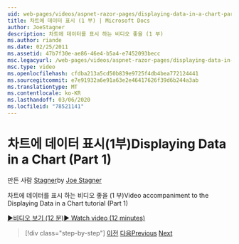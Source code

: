 ```yaml
---
uid: web-pages/videos/aspnet-razor-pages/displaying-data-in-a-chart-part-1
title: 차트에 데이터 표시 (1 부) | Microsoft Docs
author: JoeStagner
description: 차트에 데이터를 표시 하는 비디오 좋을 (1 부)
ms.author: riande
ms.date: 02/25/2011
ms.assetid: 47b7f30e-ae86-46e4-b5a4-e7452093becc
msc.legacyurl: /web-pages/videos/aspnet-razor-pages/displaying-data-in-a-chart-part-1
msc.type: video
ms.openlocfilehash: cfdba213a5cd50b839e9725f4db4bea772124441
ms.sourcegitcommit: e7e91932a6e91a63e2e46417626f39d6b244a3ab
ms.translationtype: MT
ms.contentlocale: ko-KR
ms.lasthandoff: 03/06/2020
ms.locfileid: "78521141"
---
```

# <a name="displaying-data-in-a-chart-part-1"></a><span data-ttu-id="262b2-103">차트에 데이터 표시(1부)</span><span class="sxs-lookup"><span data-stu-id="262b2-103">Displaying Data in a Chart (Part 1)</span></span>

<span data-ttu-id="262b2-104">만든 사람 [Stagner](https://github.com/JoeStagner)</span><span class="sxs-lookup"><span data-stu-id="262b2-104">by [Joe Stagner](https://github.com/JoeStagner)</span></span>

<span data-ttu-id="262b2-105">차트에 데이터를 표시 하는 비디오 좋을 (1 부)</span><span class="sxs-lookup"><span data-stu-id="262b2-105">Video accompaniment to the Displaying Data in a Chart tutorial (Part 1)</span></span>

<span data-ttu-id="262b2-106">[&#9654;비디오 보기 (12 분)](https://channel9.msdn.com/Blogs/ASP-NET-Site-Videos/displaying-data-in-a-chart-(part-1))</span><span class="sxs-lookup"><span data-stu-id="262b2-106">[&#9654; Watch video (12 minutes)](https://channel9.msdn.com/Blogs/ASP-NET-Site-Videos/displaying-data-in-a-chart-(part-1))</span></span>

> [!div class="step-by-step"]
> <span data-ttu-id="262b2-107">[이전](displaying-data-in-a-grid.md)
> [다음](displaying-data-in-a-chart-part-2.md)</span><span class="sxs-lookup"><span data-stu-id="262b2-107">[Previous](displaying-data-in-a-grid.md)
[Next](displaying-data-in-a-chart-part-2.md)</span></span>
